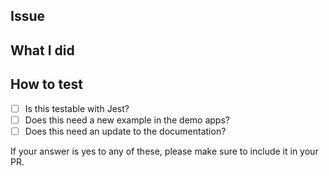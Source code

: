 ## Issue

## What I did

## How to test

- [ ] Is this testable with Jest?
- [ ] Does this need a new example in the demo apps?
- [ ] Does this need an update to the documentation?

If your answer is yes to any of these, please make sure to include it in your PR.

<!--

Maintainers: Please tag your pull request with at least one of the following:
`["cleanup", "BREAKING CHANGE", "feature request", "bug", "documentation", "maintenance", "dependencies", "other"]`

-->
